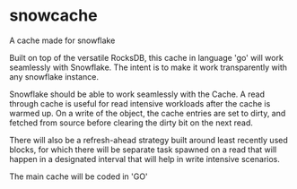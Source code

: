 # snowcache
A cache made for snowflake


Built on top of the versatile RocksDB, this cache in language 'go' will work seamlessly with 
Snowflake. The intent is to make it work transparently with any snowflake instance.

Snowflake should be able to work seamlessly with the Cache.
A read through cache is useful for read intensive workloads after the cache is warmed up.
On a write of the object, the cache entries are set to dirty, and fetched from source before
clearing the dirty bit on the next read.

There will also be a refresh-ahead strategy built around least recently used blocks, for 
which there will be separate task spawned on a read that will happen in a designated interval
that will help in write intensive scenarios.

The main cache will be coded in 'GO'

